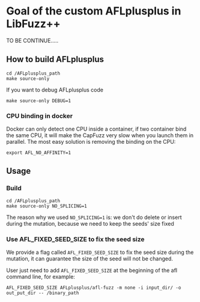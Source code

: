 # Goal of the custom AFLplusplus in LibFuzz++

TO BE CONTINUE.....

## How to build AFLplusplus
```
cd /AFLplusplus_path
make source-only
```
If you want to debug AFLplusplus code
```shell
make source-only DEBUG=1
```

### CPU binding in docker
Docker can only detect one CPU inside a container, if two container bind the same CPU, it will
make the CapFuzz very slow when you launch them in parallel. The most easy solution is removing
the binding on the CPU:
```shell
export AFL_NO_AFFINITY=1
```

## Usage
### Build
```shell
cd /AFLplusplus_path
make source-only NO_SPLICING=1
```
The reason why we used `NO_SPLICING=1` is: we don't do delete or insert during the mutation, because we need to keep
the seeds' size fixed

### Use AFL_FIXED_SEED_SIZE to fix the seed size

We provide a flag called `AFL_FIXED_SEED_SIZE` to fix the seed size during the mutation, it can guarantee the 
size of the seed will not be changed.

User just need to add `AFL_FIXED_SEED_SIZE` at the beginning of the afl command line, for example:
```shell
AFL_FIXED_SEED_SIZE AFLplusplus/afl-fuzz -m none -i input_dir/ -o out_put_dir -- /binary_path
```
